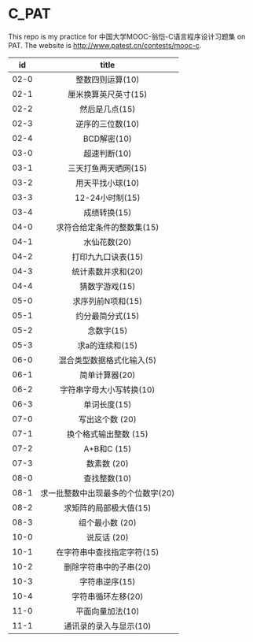 # C_PAT
This repo is my practice for 中国大学MOOC-翁恺-C语言程序设计习题集 on PAT.
The website is http://www.patest.cn/contests/mooc-c.

|  id  | title |
|:----:|:----:|
|02-0 |整数四则运算(10) |
|02-1 |厘米换算英尺英寸(15)|
|02-2 |然后是几点(15) |
|02-3 |逆序的三位数(10)|
|02-4 |BCD解密(10) |
|03-0 |超速判断(10)|
|03-1 |三天打鱼两天晒网(15)|
|03-2 |用天平找小球(10)|
|03-3 |12-24小时制(15) |
|03-4 |成绩转换(15)|
|04-0 |求符合给定条件的整数集(15) |
|04-1 |水仙花数(20) |
|04-2 |打印九九口诀表(15) |
|04-3 |统计素数并求和(20) |
|04-4 |猜数字游戏(15) |
|05-0 |求序列前N项和(15) |
|05-1 |约分最简分式(15) |
|05-2 |念数字(15) |
|05-3 |求a的连续和(15) |
|06-0 |混合类型数据格式化输入(5) |
|06-1 |简单计算器(20) |
|06-2 |字符串字母大小写转换(10) |
|06-3 |单词长度(15)|
|07-0 |写出这个数 (20) |
|07-1 |换个格式输出整数 (15)|
|07-2 |A+B和C (15) |
|07-3 |数素数 (20) |
|08-0 |查找整数(10) |
|08-1 |求一批整数中出现最多的个位数字(20)|
|08-2 |求矩阵的局部极大值(15)|
|08-3 |组个最小数 (20) |
|10-0 |说反话 (20) |
|10-1 |在字符串中查找指定字符(15) |
|10-2 |删除字符串中的子串(20) |
|10-3 |字符串逆序(15) |
|10-4 |字符串循环左移(20) |
|11-0 |平面向量加法(10) |
|11-1 |通讯录的录入与显示(10)|
